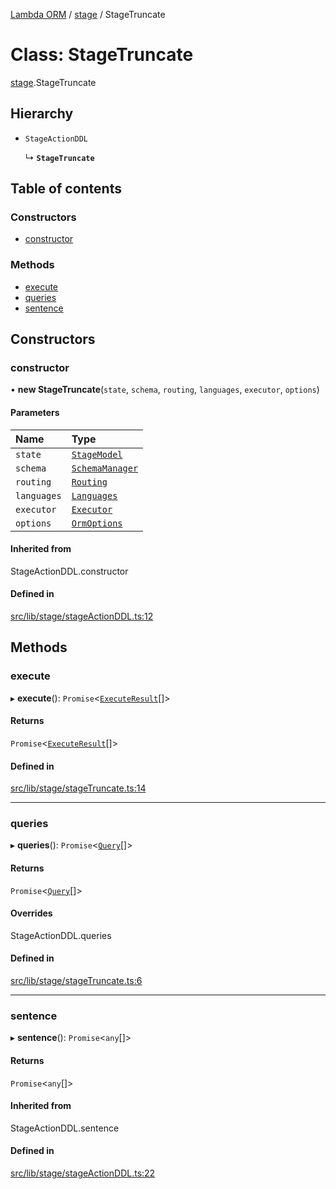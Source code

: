 [Lambda ORM](../README.md) / [stage](../modules/stage.md) / StageTruncate

# Class: StageTruncate

[stage](../modules/stage.md).StageTruncate

## Hierarchy

- `StageActionDDL`

  ↳ **`StageTruncate`**

## Table of contents

### Constructors

- [constructor](stage.StageTruncate.md#constructor)

### Methods

- [execute](stage.StageTruncate.md#execute)
- [queries](stage.StageTruncate.md#queries)
- [sentence](stage.StageTruncate.md#sentence)

## Constructors

### constructor

• **new StageTruncate**(`state`, `schema`, `routing`, `languages`, `executor`, `options`)

#### Parameters

| Name | Type |
| :------ | :------ |
| `state` | [`StageModel`](stage.StageModel.md) |
| `schema` | [`SchemaManager`](manager.SchemaManager.md) |
| `routing` | [`Routing`](manager.Routing.md) |
| `languages` | [`Languages`](manager.Languages.md) |
| `executor` | [`Executor`](manager.Executor.md) |
| `options` | [`OrmOptions`](../interfaces/model.OrmOptions.md) |

#### Inherited from

StageActionDDL.constructor

#### Defined in

[src/lib/stage/stageActionDDL.ts:12](https://github.com/FlavioLionelRita/lambdaorm/blob/baac5cd/src/lib/stage/stageActionDDL.ts#L12)

## Methods

### execute

▸ **execute**(): `Promise`<[`ExecuteResult`](../interfaces/model.ExecuteResult.md)[]\>

#### Returns

`Promise`<[`ExecuteResult`](../interfaces/model.ExecuteResult.md)[]\>

#### Defined in

[src/lib/stage/stageTruncate.ts:14](https://github.com/FlavioLionelRita/lambdaorm/blob/baac5cd/src/lib/stage/stageTruncate.ts#L14)

___

### queries

▸ **queries**(): `Promise`<[`Query`](model.Query.md)[]\>

#### Returns

`Promise`<[`Query`](model.Query.md)[]\>

#### Overrides

StageActionDDL.queries

#### Defined in

[src/lib/stage/stageTruncate.ts:6](https://github.com/FlavioLionelRita/lambdaorm/blob/baac5cd/src/lib/stage/stageTruncate.ts#L6)

___

### sentence

▸ **sentence**(): `Promise`<`any`[]\>

#### Returns

`Promise`<`any`[]\>

#### Inherited from

StageActionDDL.sentence

#### Defined in

[src/lib/stage/stageActionDDL.ts:22](https://github.com/FlavioLionelRita/lambdaorm/blob/baac5cd/src/lib/stage/stageActionDDL.ts#L22)
